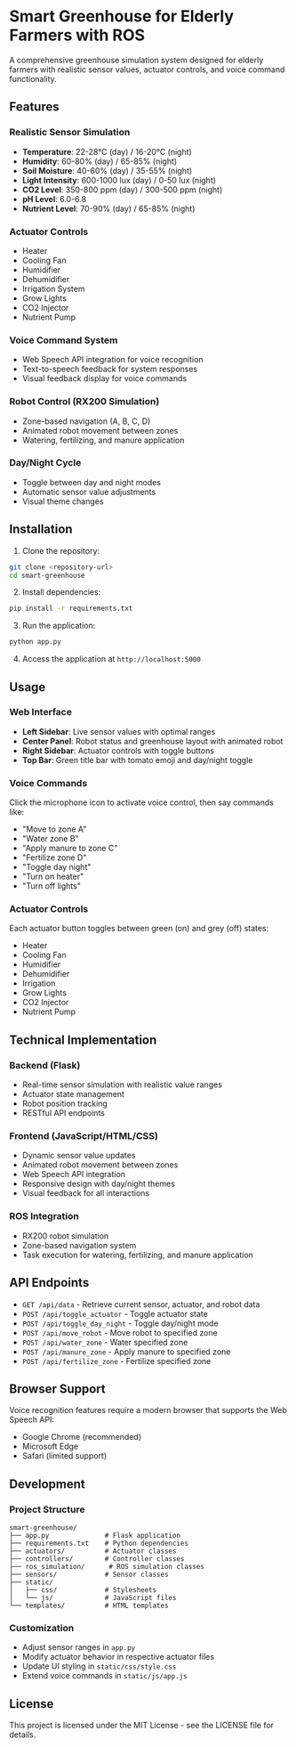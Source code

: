 # Smart Greenhouse for Elderly Farmers with ROS

A comprehensive greenhouse simulation system designed for elderly farmers with realistic sensor values, actuator controls, and voice command functionality.

## Features

### Realistic Sensor Simulation
- **Temperature**: 22-28°C (day) / 16-20°C (night)
- **Humidity**: 60-80% (day) / 65-85% (night)
- **Soil Moisture**: 40-60% (day) / 35-55% (night)
- **Light Intensity**: 600-1000 lux (day) / 0-50 lux (night)
- **CO2 Level**: 350-800 ppm (day) / 300-500 ppm (night)
- **pH Level**: 6.0-6.8
- **Nutrient Level**: 70-90% (day) / 65-85% (night)

### Actuator Controls
- Heater
- Cooling Fan
- Humidifier
- Dehumidifier
- Irrigation System
- Grow Lights
- CO2 Injector
- Nutrient Pump

### Voice Command System
- Web Speech API integration for voice recognition
- Text-to-speech feedback for system responses
- Visual feedback display for voice commands

### Robot Control (RX200 Simulation)
- Zone-based navigation (A, B, C, D)
- Animated robot movement between zones
- Watering, fertilizing, and manure application

### Day/Night Cycle
- Toggle between day and night modes
- Automatic sensor value adjustments
- Visual theme changes

## Installation

1. Clone the repository:
```bash
git clone <repository-url>
cd smart-greenhouse
```

2. Install dependencies:
```bash
pip install -r requirements.txt
```

3. Run the application:
```bash
python app.py
```

4. Access the application at `http://localhost:5000`

## Usage

### Web Interface
- **Left Sidebar**: Live sensor values with optimal ranges
- **Center Panel**: Robot status and greenhouse layout with animated robot
- **Right Sidebar**: Actuator controls with toggle buttons
- **Top Bar**: Green title bar with tomato emoji and day/night toggle

### Voice Commands
Click the microphone icon to activate voice control, then say commands like:
- "Move to zone A"
- "Water zone B"
- "Apply manure to zone C"
- "Fertilize zone D"
- "Toggle day night"
- "Turn on heater"
- "Turn off lights"

### Actuator Controls
Each actuator button toggles between green (on) and grey (off) states:
- Heater
- Cooling Fan
- Humidifier
- Dehumidifier
- Irrigation
- Grow Lights
- CO2 Injector
- Nutrient Pump

## Technical Implementation

### Backend (Flask)
- Real-time sensor simulation with realistic value ranges
- Actuator state management
- Robot position tracking
- RESTful API endpoints

### Frontend (JavaScript/HTML/CSS)
- Dynamic sensor value updates
- Animated robot movement between zones
- Web Speech API integration
- Responsive design with day/night themes
- Visual feedback for all interactions

### ROS Integration
- RX200 robot simulation
- Zone-based navigation system
- Task execution for watering, fertilizing, and manure application

## API Endpoints

- `GET /api/data` - Retrieve current sensor, actuator, and robot data
- `POST /api/toggle_actuator` - Toggle actuator state
- `POST /api/toggle_day_night` - Toggle day/night mode
- `POST /api/move_robot` - Move robot to specified zone
- `POST /api/water_zone` - Water specified zone
- `POST /api/manure_zone` - Apply manure to specified zone
- `POST /api/fertilize_zone` - Fertilize specified zone

## Browser Support

Voice recognition features require a modern browser that supports the Web Speech API:
- Google Chrome (recommended)
- Microsoft Edge
- Safari (limited support)

## Development

### Project Structure
```
smart-greenhouse/
├── app.py              # Flask application
├── requirements.txt    # Python dependencies
├── actuators/          # Actuator classes
├── controllers/        # Controller classes
├── ros_simulation/      # ROS simulation classes
├── sensors/            # Sensor classes
├── static/
│   ├── css/            # Stylesheets
│   └── js/             # JavaScript files
└── templates/          # HTML templates
```

### Customization
- Adjust sensor ranges in `app.py`
- Modify actuator behavior in respective actuator files
- Update UI styling in `static/css/style.css`
- Extend voice commands in `static/js/app.js`

## License

This project is licensed under the MIT License - see the LICENSE file for details.
